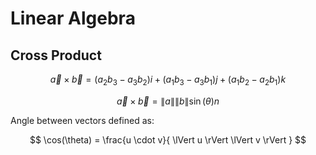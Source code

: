 # Linear Algebra

## Cross Product

$$
\vec{a} \times \vec{b} = (a_2 b_3 - a_3 b_2)i + (a_1 b_3 - a_3 b_1)j + (a_1 b_2 - a_2 b_1)k
$$

$$
\vec{a} \times \vec{b} = \lVert a \rVert \lVert b \rVert \sin ( \theta ) n
$$

Angle between vectors defined as:

$$
\cos(\theta) = \frac{u \cdot v}{ \lVert u \rVert \lVert v \rVert  }
$$
